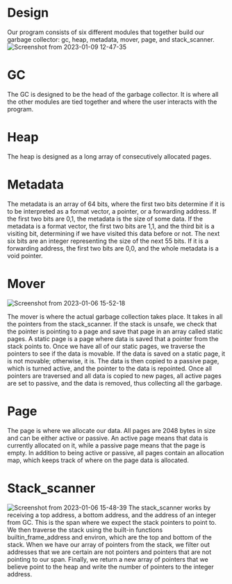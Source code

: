 # Design
Our program consists of six different modules that together build our garbage collector: gc, heap, metadata, mover, page, and stack_scanner.
![Screenshot from 2023-01-09 12-47-35](https://user-images.githubusercontent.com/86603710/211301669-2f14d046-1ce0-41a2-b45a-796b4891d630.png)


# GC 
The GC is designed to be the head of the garbage collector. It is where all the other modules are tied together and where the user interacts with the program.

# Heap 
The heap is designed as a long array of consecutively allocated pages.

# Metadata
The metadata is an array of 64 bits, where the first two bits determine if it is to be interpreted as a format vector, a pointer, or a forwarding address. If the first two bits are 0,1, the metadata is the size of some data. If the metadata is a format vector, the first two bits are 1,1, and the third bit is a visiting bit, determining if we have visited this data before or not. The next six bits are an integer representing the size of the next 55 bits. If it is a forwarding address, the first two bits are 0,0, and the whole metadata is a void pointer.

# Mover 
![Screenshot from 2023-01-06 15-52-18](https://user-images.githubusercontent.com/90697986/211036548-2833027e-c08f-4966-8ed5-7befe726baef.png)

The mover is where the actual garbage collection takes place. It takes in all the pointers from the stack_scanner. If the stack is unsafe, we check that the pointer is pointing to a page and save that page in an array called static pages. A static page is a page where data is saved that a pointer from the stack points to. Once we have all of our static pages, we traverse the pointers to see if the data is movable. If the data is saved on a static page, it is not movable; otherwise, it is. The data is then copied to a passive page, which is turned active, and the pointer to the data is repointed. Once all pointers are traversed and all data is copied to new pages, all active pages are set to passive, and the data is removed, thus collecting all the garbage.

# Page 
The page is where we allocate our data. All pages are 2048 bytes in size and can be either active or passive. An active page means that data is currently allocated on it, while a passive page means that the page is empty. In addition to being active or passive, all pages contain an allocation map, which keeps track of where on the page data is allocated.

# Stack_scanner 
![Screenshot from 2023-01-06 15-48-39](https://user-images.githubusercontent.com/90697986/211036193-83289d69-c688-4aa5-8110-af7ee70d9251.png)
The stack_scanner works by receiving a top address, a bottom address, and the address of an integer from GC. This is the span where we expect the stack pointers to point to. We then traverse the stack using the built-in functions builtin_frame_address and environ, which are the top and bottom of the stack. When we have our array of pointers from the stack, we filter out addresses that we are certain are not pointers and pointers that are not pointing to our span. Finally, we return a new array of pointers that we believe point to the heap and write the number of pointers to the integer address.

